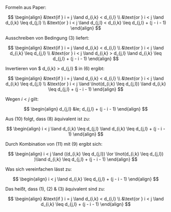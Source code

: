 Formeln aus Paper:

$$
\begin{align}
    &\text{if } i = j \land d_{i,k} < d_{i,l} \\
    &\text{or } i < j \land d_{i,k} \leq d_{j,l} \\
    &\text{or } i < j \land d_{j,l} < d_{i,k} \leq d_{j,l} + (j - i - 1)
\end{align}
$$

Ausschreiben von Bedingung (3) liefert:

$$
\begin{align}
    &\text{if } i = j \land d_{i,k} < d_{i,l} \\
    &\text{or } i < j \land d_{i,k} \leq d_{j,l} \\
    &\text{or } i < j \land d_{i,k} > d_{j,l} \land  d_{i,k} \leq d_{j,l} + (j - i - 1)
\end{align}
$$

Invertieren von $ d_{i,k} > d_{j,l} $ in (6) ergibt:

$$
\begin{align}
    &\text{if } i = j \land d_{i,k} < d_{i,l} \\
    &\text{or } i < j \land d_{i,k} \leq d_{j,l} \\
    &\text{or } i < j \land \lnot(d_{i,k} \leq d_{j,l}) \land  d_{i,k} \leq d_{j,l} + (j - i - 1)
\end{align}
$$

Wegen $i < j$ gilt:

$$
\begin{align}
    d_{j,l} &le; d_{j,l} + (j - i - 1)
\end{align}
$$

Aus (10) folgt, dass (8) äquivalent ist zu:

$$
\begin{align}
    i < j \land d_{i,k} \leq d_{j,l}  \land  d_{i,k} \leq d_{j,l} + (j - i - 1)
\end{align}
$$

Durch Kombination von (11) mit (9) ergibt sich:

$$
\begin{align}
    i < j \land ((d_{i,k} \leq d_{j,l}) \lor \lnot(d_{i,k} \leq d_{j,l}) )\land  d_{i,k} \leq d_{j,l} + (j - i - 1)
\end{align}
$$

Was sich vereinfachen lässt zu:

$$
\begin{align}
i < j \land   d_{i,k} \leq d_{j,l} + (j - i - 1)
\end{align}
$$
    
Das heißt, dass (1), (2) & (3) äquivalent sind zu:

$$
    \begin{align}
    &\text{if } i = j \land d_{i,k} < d_{i,l} \\
    &\text{or } i < j \land   d_{i,k} \leq d_{j,l} + (j - i - 1)
    \end{align}
$$
